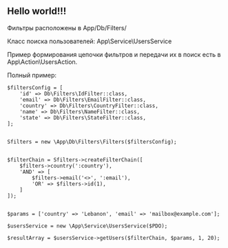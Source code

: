 ## Hello world!!!

Фильтры расположены в App/Db/Filters/

Класс поиска пользователей: App\Service\UsersService

Пример формирования цепочки фильтров и передачи их в поиск есть в App\Action\UsersAction.

Полный пример:

    $filtersConfig = [
        'id' => Db\Filters\IdFilter::class,
        'email' => Db\Filters\EmailFilter::class,
        'country' => Db\Filters\CountryFilter::class,
        'name' => Db\Filters\NameFilter::class,
        'state' => Db\Filters\StateFilter::class,
    ];


    Sfilters = new \App\Db\Filters\Filters($filtersConfig);


    $filterChain = Sfilters->createFilterChain([
        $filters->country(':country'),
        'AND' => [
            $filters->email('<>', ':email'),
            'OR' => $filters->id(1),
        ]
    ]);


    $params = ['country' => 'Lebanon', 'email' => 'mailbox@example.com'];
    
    $usersService = new \App\Service\UsersService($PDO);
    
    $resultArray = $usersService->getUsers($filterChain, $params, 1, 20);

